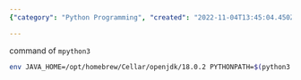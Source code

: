 ```yaml
---
{"category": "Python Programming", "created": "2022-11-04T13:45:04.450Z", "date": "2022-11-04 13:45:04", "description": "This article provides a guide on using the `mpython3` command to execute Python scripts. It explains how to set environment variables such as JAVA_HOME and PYTHONPATH beforehand, ensuring correct compatibility with different library versions.", "modified": "2022-11-04T13:48:20.338Z", "tags": ["mpython3", "Python scripts", "Environment variables", "JAVA_HOME", "PYTHONPATH", "Library version mixing"], "title": "Mixing Different Version Of Python Libraries And Pass Environment Variables Beforehand"}

---
```


command of `mpython3`

```bash
env JAVA_HOME=/opt/homebrew/Cellar/openjdk/18.0.2 PYTHONPATH=$(python3 -c "import sys; print(':'.join(sys.path))"):/opt/homebrew/lib/python3.10/site-packages python3 $@

```
